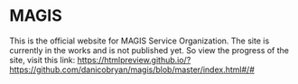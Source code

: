 # MAGIS

This is the official website for MAGIS Service Organization. 
The site is currently in the works and is not published yet. So view the progress of the site, visit this link: https://htmlpreview.github.io/?https://github.com/danicobryan/magis/blob/master/index.html#/#